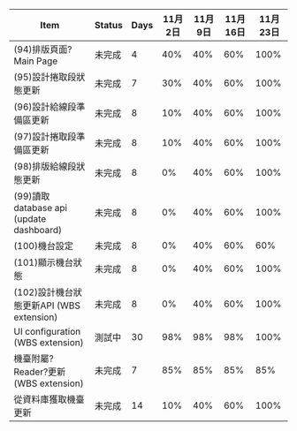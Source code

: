 |Item|Status|Days|11月2日|11月9日|11月16日|11月23日|  
|---|---|---|---|---|----|----|  
|(94)排版頁面?Main Page|未完成|4|40%|40%|60%|100%|  
|(95)設計捲取段狀態更新|未完成|7|30%|40%|60%|100%|  
|(96)設計給線段準備區更新|未完成|8|10%|40%|60%|100%|  
|(97)設計捲取段準備區更新|未完成|8|10%|40%|60%|100%|  
|(98)排版給線段狀態更新|未完成|8|0%|40%|60%|100%|  
|(99)讀取database api (update dashboard)|未完成|8|0%|40%|60%|100%|  
|(100)機台設定|未完成|8|0%|40%|60%|60%|  
|(101)顯示機台狀態|未完成|8|0%|40%|60%|100%|  
|(102)設計機台狀態更新API (WBS extension)|未完成|8|0%|40%|60%|100%|  
|UI configuration (WBS extension)|測試中|30|98%|98%|98%|100%|  
|機臺附屬?Reader?更新(WBS extension)|未完成|7|85%|85%|85%|85%|  
|從資料庫獲取機臺更新|未完成|14|10%|40%|60%|100%|